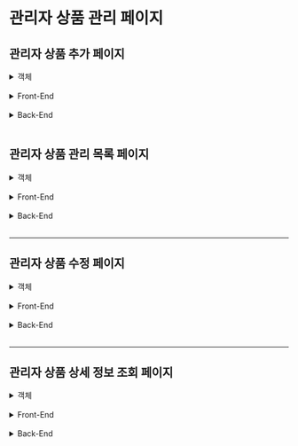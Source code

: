 관리자 상품 관리 페이지
=======================

관리자 상품 추가 페이지
---------------------------------

  <details>
  <summary>객체</summary>
  <div markdown="1">
   
**Dto**
```java
```
   <br>
   
  </div>
  </details>
<br/>



  <details>
  <summary>Front-End</summary>
  <div markdown="1">
   
**요청 코드**
```javascript
```

<br>

**화면 출력 코드**
```javascript
```

<br>
   
  </div>
  </details>
<br/>


  <details>
  <summary>Back-End</summary>
  <div markdown="1">

**Controller**
```java
```
   <br>

**Service**
```java
```
   <br>

**Repository**
```java
```
   <br>

**Mybatis Query**
```java
```
   <br>

  </div>
  </details>
<br/>


관리자 상품 관리 목록 페이지
----------------------------

  <details>
  <summary>객체</summary>
  <div markdown="1">
   
**Dto**
```java
```
   <br>
   
  </div>
  </details>
<br/>



  <details>
  <summary>Front-End</summary>
  <div markdown="1">
   
**요청 코드**
```javascript
```

<br>

**화면 출력 코드**
```javascript
```

<br>
   
  </div>
  </details>
<br/>


  <details>
  <summary>Back-End</summary>
  <div markdown="1">

**Controller**
```java
```
   <br>

**Service**
```java
```
   <br>

**Repository**
```java
```
   <br>

**Mybatis Query**
```java
```
   <br>

  </div>
  </details>
<br/>

***


관리자 상품 수정 페이지
-----------------------

  <details>
  <summary>객체</summary>
  <div markdown="1">
   
**Dto**
```java
```
   <br>
   
  </div>
  </details>
<br/>



  <details>
  <summary>Front-End</summary>
  <div markdown="1">
   
**요청 코드**
```javascript
```

<br>

**화면 출력 코드**
```javascript
```

<br>
   
  </div>
  </details>
<br/>


  <details>
  <summary>Back-End</summary>
  <div markdown="1">

**Controller**
```java
```
   <br>

**Service**
```java
```
   <br>

**Repository**
```java
```
   <br>

**Mybatis Query**
```java
```
   <br>

  </div>
  </details>
<br/>


***


관리자 상품 상세 정보 조회 페이지
---------------------------------

  <details>
  <summary>객체</summary>
  <div markdown="1">
   
**Dto**
```java
```
   <br>
   
  </div>
  </details>
<br/>



  <details>
  <summary>Front-End</summary>
  <div markdown="1">
   
**요청 코드**
```javascript
```

<br>

**화면 출력 코드**
```javascript
```

<br>
   
  </div>
  </details>
<br/>


  <details>
  <summary>Back-End</summary>
  <div markdown="1">

**Controller**
```java
```
   <br>

**Service**
```java
```
   <br>

**Repository**
```java
```
   <br>

**Mybatis Query**
```java
```
   <br>

  </div>
  </details>
<br/>

